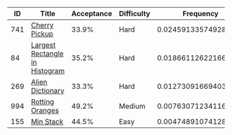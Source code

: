 |ID|Title|Acceptance|Difficulty|Frequency|
|----|-----|----|---|---|
|741|[Cherry Pickup]( https://leetcode.com/problems/cherry-pickup)|33.9%|Hard|0.024591335749285945|
|84|[Largest Rectangle in Histogram]( https://leetcode.com/problems/largest-rectangle-in-histogram)|35.2%|Hard|0.01866112622166295|
|269|[Alien Dictionary]( https://leetcode.com/problems/alien-dictionary)|33.3%|Hard|0.012730916694039954|
|994|[Rotting Oranges]( https://leetcode.com/problems/rotting-oranges)|49.2%|Medium|0.007630712341163886|
|155|[Min Stack]( https://leetcode.com/problems/min-stack)|44.5%|Easy|0.00474891074128171|
